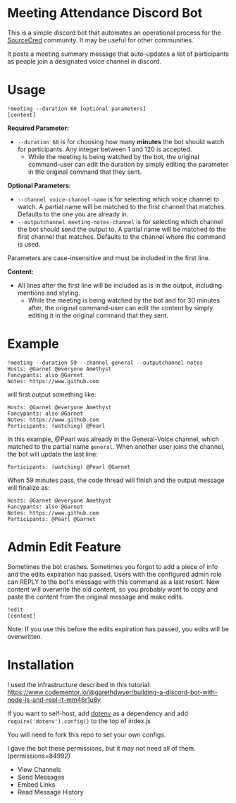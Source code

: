 # Meeting Attendance Discord Bot
This is a simple discord bot that automates an operational process for the [SourceCred](sourcecred.io) community. It may be useful for other communities.

It posts a meeting summary message that auto-updates a list of participants as people join a designated voice channel in discord.

# Usage
```
!meeting --duration 60 [optional parameters]
[content]
```
**Required Parameter:**
- `--duration 60` is for choosing how many **minutes** the bot should watch for participants. Any integer between 1 and 120 is accepted.
  - While the meeting is being watched by the bot, the original command-user can edit the duration by simply editing the parameter in the original command that they sent.

**Optional Parameters:**
- `--channel voice-channel-name` is for selecting which voice channel to watch. A partial name will be matched to the first channel that matches. Defaults to the one you are already in.
- `--outputchannel meeting-notes-channel` is for selecting which channel the bot should send the output to. A partial name will be matched to the first channel that matches. Defaults to the channel where the command is used.

Parameters are case-insensitive and must be included in the first line.

**Content:**
- All lines after the first line will be included as is in the output, including mentions and styling.
  - While the meeting is being watched by the bot and for 30 minutes after, the original command-user can edit the content by simply editing it in the original command that they sent.


# Example
```
!meeting --duration 59 --channel general --outputchannel notes
Hosts: @Garnet @everyone Amethyst
Fancypants: also @Garnet
Notes: https://www.github.com
```
will first output something like:
```
Hosts: @Garnet @everyone Amethyst
Fancypants: also @Garnet
Notes: https://www.github.com
Participants: (watching) @Pearl
```
In this example, @Pearl was already in the General-Voice channel, which matched to the partial name `general`. When another user joins the channel, the bot will update the last line:
```
Participants: (watching) @Pearl @Garnet
```
When 59 minutes pass, the code thread will finish and the output message will finalize as:
```
Hosts: @Garnet @everyone Amethyst
Fancypants: also @Garnet
Notes: https://www.github.com
Participants: @Pearl @Garnet
```

# Admin Edit Feature
Sometimes the bot crashes. Sometimes you forgot to add a piece of info and the edits expiration has passed. Users with the configured admin role can REPLY to the bot's message with this command as a last resort. New content will overwrite the old content, so you probably want to copy and paste the content from the original message and make edits.

```
!edit
[content]
```

Note: If you use this before the edits expiration has passed, you edits will be overwritten.

# Installation
I used the infrastructure described in this tutorial: https://www.codementor.io/@garethdwyer/building-a-discord-bot-with-node-js-and-repl-it-mm46r1u8y

If you want to self-host, add [dotenv](https://www.npmjs.com/package/dotenv) as a dependency and add `require('dotenv').config()` to the top of index.js

You will need to fork this repo to set your own configs.

I gave the bot these permissions, but it may not need all of them. (permissions=84992)
- View Channels
- Send Messages
- Embed Links
- Read Message History

